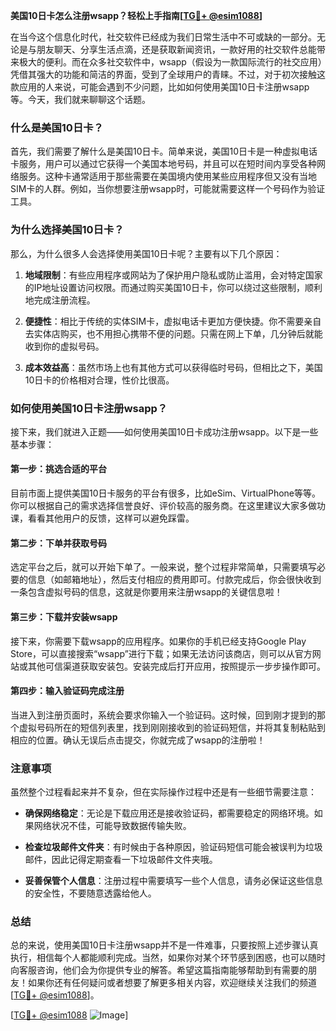**美国10日卡怎么注册wsapp？轻松上手指南[[TG💪+ @esim1088](https://t.me/s/esim1088)]**

在当今这个信息化时代，社交软件已经成为我们日常生活中不可或缺的一部分。无论是与朋友聊天、分享生活点滴，还是获取新闻资讯，一款好用的社交软件总能带来极大的便利。而在众多社交软件中，wsapp（假设为一款国际流行的社交应用）凭借其强大的功能和简洁的界面，受到了全球用户的青睐。不过，对于初次接触这款应用的人来说，可能会遇到不少问题，比如如何使用美国10日卡注册wsapp等。今天，我们就来聊聊这个话题。

### 什么是美国10日卡？

首先，我们需要了解什么是美国10日卡。简单来说，美国10日卡是一种虚拟电话卡服务，用户可以通过它获得一个美国本地号码，并且可以在短时间内享受各种网络服务。这种卡通常适用于那些需要在美国境内使用某些应用程序但又没有当地SIM卡的人群。例如，当你想要注册wsapp时，可能就需要这样一个号码作为验证工具。

### 为什么选择美国10日卡？

那么，为什么很多人会选择使用美国10日卡呢？主要有以下几个原因：

1. **地域限制**：有些应用程序或网站为了保护用户隐私或防止滥用，会对特定国家的IP地址设置访问权限。而通过购买美国10日卡，你可以绕过这些限制，顺利地完成注册流程。
   
2. **便捷性**：相比于传统的实体SIM卡，虚拟电话卡更加方便快捷。你不需要亲自去实体店购买，也不用担心携带不便的问题。只需在网上下单，几分钟后就能收到你的虚拟号码。

3. **成本效益高**：虽然市场上也有其他方式可以获得临时号码，但相比之下，美国10日卡的价格相对合理，性价比很高。

### 如何使用美国10日卡注册wsapp？

接下来，我们就进入正题——如何使用美国10日卡成功注册wsapp。以下是一些基本步骤：

#### 第一步：挑选合适的平台

目前市面上提供美国10日卡服务的平台有很多，比如eSim、VirtualPhone等等。你可以根据自己的需求选择信誉良好、评价较高的服务商。在这里建议大家多做功课，看看其他用户的反馈，这样可以避免踩雷。

#### 第二步：下单并获取号码

选定平台之后，就可以开始下单了。一般来说，整个过程非常简单，只需要填写必要的信息（如邮箱地址），然后支付相应的费用即可。付款完成后，你会很快收到一条包含虚拟号码的信息，这就是你要用来注册wsapp的关键信息啦！

#### 第三步：下载并安装wsapp

接下来，你需要下载wsapp的应用程序。如果你的手机已经支持Google Play Store，可以直接搜索“wsapp”进行下载；如果无法访问该商店，则可以从官方网站或其他可信渠道获取安装包。安装完成后打开应用，按照提示一步步操作即可。

#### 第四步：输入验证码完成注册

当进入到注册页面时，系统会要求你输入一个验证码。这时候，回到刚才提到的那个虚拟号码所在的短信列表里，找到刚刚接收到的验证码短信，并将其复制粘贴到相应的位置。确认无误后点击提交，你就完成了wsapp的注册啦！

### 注意事项

虽然整个过程看起来并不复杂，但在实际操作过程中还是有一些细节需要注意：

- **确保网络稳定**：无论是下载应用还是接收验证码，都需要稳定的网络环境。如果网络状况不佳，可能导致数据传输失败。
  
- **检查垃圾邮件文件夹**：有时候由于各种原因，验证码短信可能会被误判为垃圾邮件，因此记得定期查看一下垃圾邮件文件夹哦。

- **妥善保管个人信息**：注册过程中需要填写一些个人信息，请务必保证这些信息的安全性，不要随意透露给他人。

### 总结

总的来说，使用美国10日卡注册wsapp并不是一件难事，只要按照上述步骤认真执行，相信每个人都能顺利完成。当然，如果你对某个环节感到困惑，也可以随时向客服咨询，他们会为你提供专业的解答。希望这篇指南能够帮助到有需要的朋友！如果你还有任何疑问或者想要了解更多相关内容，欢迎继续关注我们的频道[[TG💪+ @esim1088](https://t.me/s/esim1088)]。

[[TG💪+ @esim1088](https://t.me/s/esim1088) ![Image](https://i.postimg.cc/4NQfJmqS/Snipaste-2025-05-13-00-14-12.png)]
